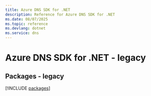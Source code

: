 ```yaml
---
title: Azure DNS SDK for .NET
description: Reference for Azure DNS SDK for .NET
ms.date: 08/07/2025
ms.topic: reference
ms.devlang: dotnet
ms.service: dns
---
```

# Azure DNS SDK for .NET - legacy
## Packages - legacy
[!INCLUDE [packages](dns-index.md)]